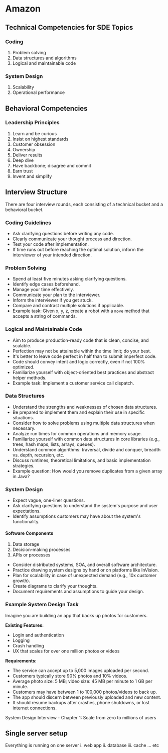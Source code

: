 # Amazon 

## Technical Competencies for SDE Topics 

### Coding 

1. Problem solving 
2. Data structures and algorithms
3. Logical and maintainable code 

### System Design 

1. Scalability 
2. Operational performance 

## Behavioral Competencies 

### Leadership Principles 

1. Learn and be curious 
2. Insist on highest standards 
3. Customer obsession 
4. Ownership 
5. Deliver results 
6. Deep dive 
7. Have backbone; disagree and commit 
8. Earn trust 
9. Invent and simplify 

## Interview Structure 

There are four interview rounds, each consisting of a technical bucket and a behavioral bucket.

### Coding Guidelines 

- Ask clarifying questions before writing any code. 
- Clearly communicate your thought process and direction. 
- Test your code after implementation. 
- If time runs out before reaching the optimal solution, inform the interviewer of your intended direction.

### Problem Solving 

- Spend at least five minutes asking clarifying questions. 
- Identify edge cases beforehand. 
- Manage your time effectively. 
- Communicate your plan to the interviewer. 
- Inform the interviewer if you get stuck. 
- Compare and contrast multiple solutions if applicable. 
- Example task: Given x, y, z, create a robot with a `move` method that accepts a string of commands.

### Logical and Maintainable Code 

- Aim to produce production-ready code that is clean, concise, and scalable. 
- Perfection may not be attainable within the time limit; do your best. 
- It's better to leave code perfect in half than to submit imperfect code. 
- Code should convey intent and logic correctly, even if not 100% optimized. 
- Familiarize yourself with object-oriented best practices and abstract helper methods. 
- Example task: Implement a customer service call dispatch.

### Data Structures 

- Understand the strengths and weaknesses of chosen data structures. 
- Be prepared to implement them and explain their use in specific situations. 
- Consider how to solve problems using multiple data structures when necessary. 
- Analyze run times for common operations and memory usage. 
- Familiarize yourself with common data structures in core libraries (e.g., trees, hash maps, lists, arrays, queues). 
- Understand common algorithms: traversal, divide and conquer, breadth vs. depth, recursion, etc. 
- Discuss runtimes, theoretical limitations, and basic implementation strategies. 
- Example question: How would you remove duplicates from a given array in Java?

### System Design 

- Expect vague, one-liner questions. 
- Ask clarifying questions to understand the system's purpose and user expectations. 
- Identify assumptions customers may have about the system's functionality. 

#### Software Components 

1. Data storage 
2. Decision-making processes 
3. APIs or processes 

- Consider distributed systems, SOA, and overall software architecture. 
- Practice drawing system designs by hand or on platforms like InVision. 
- Plan for scalability in case of unexpected demand (e.g., 10x customer growth). 
- Create diagrams to clarify your thoughts. 
- Document requirements and assumptions to guide your design.

### Example System Design Task 

Imagine you are building an app that backs up photos for customers. 

**Existing Features:**
- Login and authentication 
- Logging 
- Crash handling 
- UX that scales for over one million photos or videos 

**Requirements:**
- The service can accept up to 5,000 images uploaded per second. 
- Customers typically store 90% photos and 10% videos. 
- Average photo size: 5 MB; video size: 45 MB per minute to 1 GB per minute. 
- Customers may have between 1 to 100,000 photos/videos to back up. 
- The app should discern between previously uploaded and new content. 
- It should resume backups after crashes, phone shutdowns, or lost internet connections.





System Design Interview - Chapter 1: Scale from zero to millions of users 

## Single server setup 
Everything is running on one server 
    i. web app 
    ii. database 
    iii. cache 
    ... etc 

